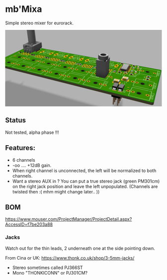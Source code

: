 # mb'Mixa

Simple stereo mixer for eurorack.

![Mixa](images/Mixa_v4.png)

## Status

Not tested, alpha phase !!!

## Features:
* 6 channels
* -oo .... +12dB gain.
* When right channel is unconnected, the left will be normalized to both channels.
* Want a stereo AUX in ? You can put a true stereo jack (green PM301cm) on the right jack position and leave the left unpopulated. (Channels are twisted then :( mhm might change later.. ))

## BOM

https://www.mouser.com/ProjectManager/ProjectDetail.aspx?AccessID=f7be203a88 

### Jacks

Watch out for the thin leads, 2 underneath one at the side pointing down.

From Cina or UK: https://www.thonk.co.uk/shop/3-5mm-jacks/
* Stereo sometimes called PJ366ST
* Mono "THONKICONN" or PJ301CM?